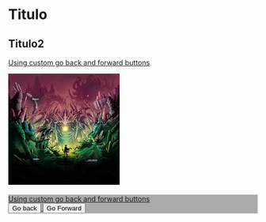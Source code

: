 <html>
  <head>
    <link rel="stylesheet" href="css/boostrap.min.css">
    <link rel="stylesheet" href="css/boostrap-theme.min.css">
    <script src="js/boostrap.min.js"></script>
    <title>Titutlo</title>
  </head>
  <body>
    <h1>Titulo</h1>
    <h2>Titulo2</h2>
    <p><a href="botones.html">Using custom go back and forward buttons
    <div class="container">
     <div class="row">
       <div class="col-lg-4"><img src="img1.jpg"></div>
       <br>
       <div class="col-mg-6" style="background-color:#aaa"><a href="botones.html">Using custom go back and forward buttons
     <br>
     <button type="button" onclick="history.back();">Go back</button>
     <button type="button" onclick="history.forward();">Go Forward</button>
       
 
  
